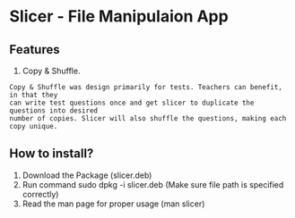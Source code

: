 # Slicer - File Manipulaion App

## Features
1. Copy & Shuffle. 

```
Copy & Shuffle was design primarily for tests. Teachers can benefit, in that they 
can write test questions once and get slicer to duplicate the questions into desired
number of copies. Slicer will also shuffle the questions, making each copy unique.
```

## How to install?
1. Download the Package (slicer.deb)
2. Run command sudo dpkg -i slicer.deb (Make sure file path is specified correctly)
3. Read the man page for proper usage (man slicer)
